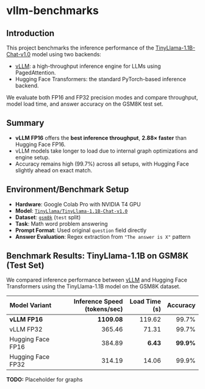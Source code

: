 # vllm-benchmarks

## Introduction
This project benchmarks the inference performance of the [TinyLlama-1.1B-Chat-v1.0](https://huggingface.co/TinyLlama/TinyLlama-1.1B-Chat-v1.0) model using two backends:
- [vLLM](https://github.com/vllm-project/vllm): a high-throughput inference engine for LLMs using PagedAttention.
- Hugging Face Transformers: the standard PyTorch-based inference backend.

We evaluate both FP16 and FP32 precision modes and compare throughput, model load time, and answer accuracy on the GSM8K test set.

## Summary
- **vLLM FP16** offers the **best inference throughput**, **2.88× faster** than Hugging Face FP16.
- vLLM models take longer to load due to internal graph optimizations and engine setup.
- Accuracy remains high (99.7%) across all setups, with Hugging Face slightly ahead on exact match.

## Environment/Benchmark Setup
- **Hardware**: Google Colab Pro with NVIDIA T4 GPU
- **Model**: [`TinyLlama/TinyLlama-1.1B-Chat-v1.0`](https://huggingface.co/TinyLlama/TinyLlama-1.1B-Chat-v1.0)
- **Dataset**: [`gsm8k`](https://huggingface.co/datasets/gsm8k) (`test` split)
- **Task**: Math word problem answering
- **Prompt Format**: Used original `question` field directly
- **Answer Evaluation**: Regex extraction from `"The answer is X"` pattern


## Benchmark Results: TinyLlama-1.1B on GSM8K (Test Set)

We compared inference performance between [vLLM](https://github.com/vllm-project/vllm) and Hugging Face Transformers using the TinyLlama-1.1B model on the GSM8K dataset.

| Model Variant             | Inference Speed (tokens/sec) | Load Time (s) | Accuracy |
|--------------------------|------------------------------:|--------------:|---------:|
| **vLLM FP16**            | **1109.08**                   | 119.62        | 99.7%    |
| vLLM FP32                | 365.46                        | 71.31         | 99.7%    |
| Hugging Face FP16        | 384.89                        | **6.43**      | **99.9%**|
| Hugging Face FP32        | 314.19                        | 14.06         | 99.9%    |

**TODO:** Placeholder for graphs

